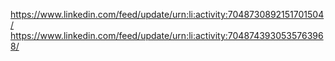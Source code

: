 https://www.linkedin.com/feed/update/urn:li:activity:7048730892151701504/
https://www.linkedin.com/feed/update/urn:li:activity:7048743930535763968/
